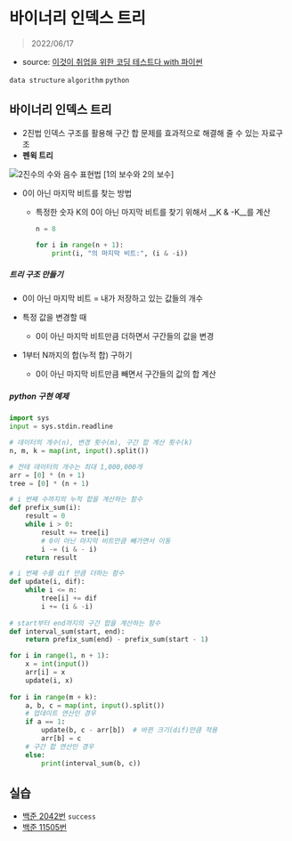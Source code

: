# 바이너리 인덱스 트리

> 2022/06/17

- source: [이것이 취업을 위한 코딩 테스트다 with 파이썬](https://www.youtube.com/playlist?list=PLRx0vPvlEmdAghTr5mXQxGpHjWqSz0dgC)

`data structure` `algorithm` `python`



## 바이너리 인덱스 트리

- 2진법 인덱스 구조를 활용해 구간 합 문제를 효과적으로 해결해 줄 수 있는 자료구조
- __펜윅 트리__



![2진수의 수와 음수 표현법 [1의 보수와 2의 보수]](https://blog.kakaocdn.net/dn/b5Ubqo/btqRTRyzW1k/DHL3XUAkgKy6ptV3k8qtjK/img.png)



- 0이 아닌 마지막 비트를 찾는 방법

  - 특정한 숫자 K의 0이 아닌 마지막 비트를 찾기 위해서 __K & -K__를 계산

    ```python
    n = 8
    
    for i in range(n + 1):
        print(i, "의 마지막 비트:", (i & -i))
    ```



##### 트리 구조 만들기

- 0이 아닌 마지막 비트 = 내가 저장하고 있는 값들의 개수

- 특정 값을 변경할 때
  - 0이 아닌 마지막 비트만큼 더하면서 구간들의 값을 변경

- 1부터 N까지의 합(누적 합) 구하기
  - 0이 아닌 마지막 비트만큼 빼면서 구간들의 값의 합 계산 



##### python 구현 예제

```python
import sys
input = sys.stdin.readline

# 데이터의 개수(n), 변경 횟수(m), 구간 합 계산 횟수(k)
n, m, k = map(int, input().split())

# 전테 데이터의 개수는 최대 1,000,000개
arr = [0] * (n + 1)
tree = [0] * (n + 1)

# i 번째 수까지의 누적 합을 계산하는 함수
def prefix_sum(i):
    result = 0
    while i > 0:
        result += tree[i]
        # 0이 아닌 마지막 비트만큼 빼가면서 이동
        i -= (i & - i)
    return result

# i 번째 수를 dif 만큼 더하는 함수
def update(i, dif):
    while i <= n:
        tree[i] += dif
        i += (i & -i)
        
# start부터 end까지의 구간 합을 계산하는 함수
def interval_sum(start, end):
    return prefix_sum(end) - prefix_sum(start - 1)

for i in range(1, n + 1):
    x = int(input())
    arr[i] = x
    update(i, x)
   
for i in range(m + k):
    a, b, c = map(int, input().split())
    # 업데이트 연산인 경우
    if a == 1:
        update(b, c - arr[b])  # 바뀐 크기(dif)만큼 적용
        arr[b] = c
    # 구간 합 연산인 경우
    else:
        print(interval_sum(b, c))
```



## 실습

- [백준 2042번](https://www.acmicpc.net/problem/2042) `success`
- [백준 11505번](https://www.acmicpc.net/problem/11505) 